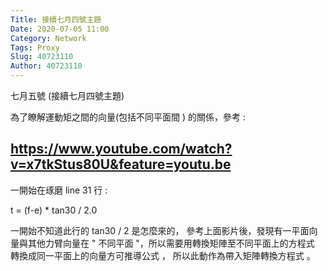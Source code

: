 ```yaml
---
Title: 接續七月四號主題
Date: 2020-07-05 11:00
Category: Network
Tags: Proxy
Slug: 40723110
Author: 40723110
---
```


七月五號
(接續七月四號主題)

為了瞭解運動矩之間的向量(包括不同平面間 ) 的關係，參考 : 

https://www.youtube.com/watch?v=x7tkStus80U&feature=youtu.be
----

一開始在琢磨 line 31 行 :

t = (f-e) * tan30 / 2.0

一開始不知道此行的 tan30 / 2 是怎麼來的， 參考上面影片後，發現有一平面向量與其他力臂向量在 " 不同平面 "，所以需要用轉換矩陣至不同平面上的方程式 轉換成同一平面上的向量方可推導公式 ， 所以此動作為帶入矩陣轉換方程式 。
